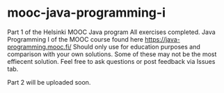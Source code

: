 # mooc-java-programming-i
Part 1 of the Helsinki MOOC Java program 
All exercises completed.
Java Programming I of the MOOC course found here https://java-programming.mooc.fi/ 
Should only use for education purposes and comparison with your own solutions. Some of these may not be the most effiecent solution. 
Feel free to ask questions or post feedback via Issues tab.


Part 2 will be uploaded soon. 
 
